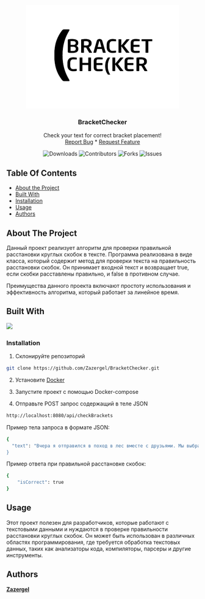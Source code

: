 <p align="center">
  <a href="https://github.com/Zazergel/BracketChecker">
    <img src="https://raw.githubusercontent.com/Zazergel/BracketChecker/main/logo_bc.png" alt="Logo" width="400" height="270">
  </a>
  <h3 align="center">BracketChecker</h3>
  <p align="center">
    Check your text for correct bracket placement!
    <br/>
    <a href="https://github.com/Zazergel/BracketChecker/issues">Report Bug</a> *
    <a href="https://github.com/Zazergel/BracketChecker/issues">Request Feature</a>
  </p>
</p>
<div class="header" markdown="1" align="center">

  ![Downloads](https://img.shields.io/github/downloads/Zazergel/BracketChecker/total) ![Contributors](https://img.shields.io/github/contributors/Zazergel/BracketChecker?color=dark-green) ![Forks](https://img.shields.io/github/forks/Zazergel/BracketChecker?style=social) ![Issues](https://img.shields.io/github/issues/Zazergel/BracketChecker) 
</div>


## Table Of Contents

* [About the Project](#about-the-project)
* [Built With](#built-with)
* [Installation](#installation)
* [Usage](#usage)
* [Authors](#authors)

## About The Project

Данный проект реализует алгоритм для проверки правильной расстановки круглых скобок в тексте.
Программа реализована в виде класса, который содержит метод для проверки текста на правильность расстановки скобок. Он принимает входной текст и возвращает true, если скобки расставлены правильно, и false в противном случае.

Преимущества данного проекта включают простоту использования и эффективность алгоритма, который работает за линейное время.


## Built With
<p align="left">
    <img src="https://skillicons.dev/icons?i=java,maven,spring,docker" />
</p>

### Installation

1. Склонируйте репозиторий

```sh
git clone https://github.com/Zazergel/BracketChecker.git
```

2. Установите [Docker](https://www.docker.com/products/docker-desktop/)

3. Запустите проект с помощью Docker-compose

4. Отправьте POST запрос содержащий в теле JSON 
```sh
http://localhost:8080/api/checkBrackets
```
Пример тела запроса в формате JSON:
```sh
{
  "text": "Вчера я отправился в поход в лес вместе с друзьями. Мы выбрали маршрут, который проходил через горные потоки и поля (для разнообразия). В начале пути погода была отличной, солнце светило ярко, и птицы радостно пели. Однако, когда мы подошли ближе к вершине горы, небо стало покрываться облаками, (как будто природа готовила нам небольшой сюрприз). 
}
```
Пример ответа при правильной расстановке скобок:
```sh
{
    "isCorrect": true
}
```

## Usage

Этот проект полезен для разработчиков, которые работают с текстовыми данными и нуждаются в проверке правильности расстановки круглых скобок. Он может быть использован в различных областях программирования, где требуется обработка текстовых данных, таких как анализаторы кода, компиляторы, парсеры и другие инструменты.

## Authors

 **[Zazergel](https://github.com/Zazergel/)**

